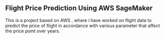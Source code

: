 ## Flight Price Prediction Using AWS SageMaker 

This is a project based on AWS , where i have worked on flight data to predict the price of flight in accordance with various parameter that affect the price point over years.




